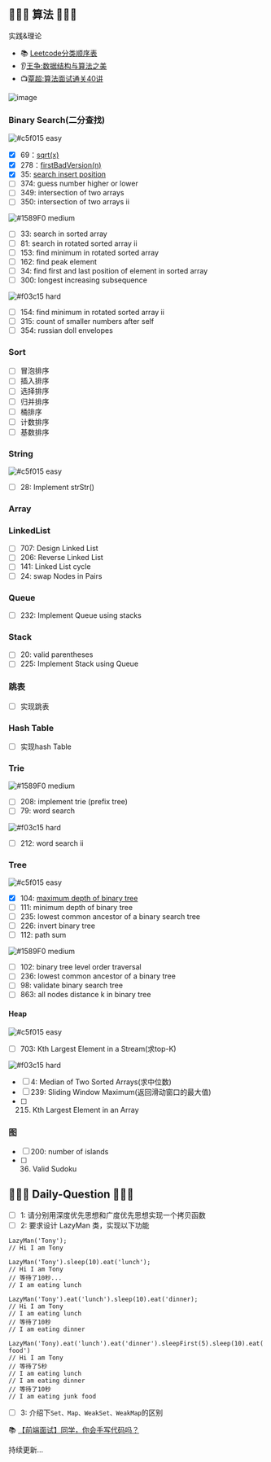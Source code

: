 ## 🏃🏃🏃 算法 🏃🏃🏃‍
实践&理论
+ 📚 [Leetcode分类顺序表](https://cspiration.com/leetcodeClassification#10301)
+ 👂[王争:数据结构与算法之美](https://time.geekbang.org/column/article/42733)
+ 📺[覃超:算法面试通关40讲](https://time.geekbang.org/course/intro/130)

![image](https://user-images.githubusercontent.com/12481194/64520438-c643de80-d328-11e9-84c2-598e604d0883.png)

### Binary Search(二分查找)
![#c5f015](https://placehold.it/15/34a853/000000?text=+) easy
- [x] 69：[sqrt(x)](./69.py)	
- [x] 278：[firstBadVersion(n)](./278.py)
- [x] 35: [search insert position](./35.py)
- [ ] 374: guess number higher or lower
- [ ] 349: intersection of two arrays
- [ ] 350: intersection of two arrays ii

![#1589F0](https://placehold.it/15/fa8919/000000?text=+) medium

- [ ] 33: search in sorted array
- [ ] 81: search in rotated sorted array ii
- [ ] 153: find minimum in rotated sorted array
- [ ] 162: find peak element
- [ ] 34: find first and last position of element in sorted array
- [ ] 300: longest increasing subsequence

![#f03c15](https://placehold.it/15/f03c15/000000?text=+) hard
- [ ] 154: find minimum in rotated sorted array ii
- [ ] 315: count of smaller numbers after self
- [ ] 354: russian doll envelopes

### Sort
- [ ] 冒泡排序
- [ ] 插入排序
- [ ] 选择排序
- [ ] 归并排序
- [ ] 桶排序
- [ ] 计数排序
- [ ] 基数排序

### String
![#c5f015](https://placehold.it/15/34a853/000000?text=+) easy 

- [ ] 28: Implement strStr() 

### Array

### LinkedList
- [ ] 707: Design  Linked List
- [ ] 206: Reverse Linked List
- [ ] 141: Linked List cycle
- [ ] 24: swap Nodes in Pairs

### Queue
- [ ] 232: Implement Queue using stacks

### Stack
- [ ] 20: valid parentheses
- [ ] 225: Implement Stack using Queue

### 跳表
- [ ] 实现跳表

### Hash Table
- [ ] 实现hash Table

### Trie

![#1589F0](https://placehold.it/15/fa8919/000000?text=+) medium
- [ ] 208: implement trie (prefix tree)
- [ ] 79: word search

![#f03c15](https://placehold.it/15/f03c15/000000?text=+) hard
- [ ] 212: word search ii

### Tree

![#c5f015](https://placehold.it/15/34a853/000000?text=+) easy
- [x] 104: [maximum depth of binary tree]('./Tree/104.py')
- [ ] 111: minimum depth of binary tree
- [ ] 235: lowest common ancestor of a binary search tree
- [ ] 226: invert binary tree
- [ ] 112: path sum

![#1589F0](https://placehold.it/15/fa8919/000000?text=+) medium
- [ ] 102: binary tree level order traversal
- [ ] 236: lowest common ancestor of a binary tree
- [ ] 98: validate binary search tree
- [ ] 863: all nodes distance k in binary tree

#### Heap
![#c5f015](https://placehold.it/15/34a853/000000?text=+) easy
- [ ] 703: Kth Largest Element in a Stream(求top-K)

![#f03c15](https://placehold.it/15/f03c15/000000?text=+) hard
- [ ] 4: Median of Two Sorted Arrays(求中位数)
- [ ] 239: Sliding Window Maximum(返回滑动窗口的最大值)
- [ ] 215. Kth Largest Element in an Array

### 图
- [ ] 200: number of islands
- [ ] 36. Valid Sudoku

## 🍻🍻🍻 Daily-Question 🍻🍻🍻

- [ ] 1: 请分别用深度优先思想和广度优先思想实现一个拷贝函数
- [ ] 2: 要求设计 LazyMan 类，实现以下功能
```
LazyMan('Tony');
// Hi I am Tony

LazyMan('Tony').sleep(10).eat('lunch');
// Hi I am Tony
// 等待了10秒...
// I am eating lunch

LazyMan('Tony').eat('lunch').sleep(10).eat('dinner);
// Hi I am Tony
// I am eating lunch
// 等待了10秒
// I am eating dinner

LazyMan('Tony).eat('lunch').eat('dinner').sleepFirst(5).sleep(10).eat('junk food')
// Hi I am Tony
// 等待了5秒
// I am eating lunch
// I am eating dinner
// 等待了10秒
// I am eating junk food
```
- [ ] 3: 介绍下`Set、Map、WeakSet、WeakMap`的区别


📚 [【前端面试】同学，你会手写代码吗？](https://juejin.im/post/5c9edb066fb9a05e267026dc#heading-13)


持续更新...